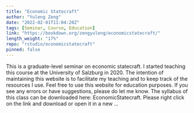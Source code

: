 ```yaml
---
title: "Economic Statecraft"
author: "Yuleng Zeng"
date: "2022-02-01T11:04:20Z"
tags: [Seminar, Course, Education]
link: "https://bookdown.org/zengyuleng/economicstatecraft/"
length_weight: "17%"
repo: "rstudio/economicstatecraft"
pinned: false
---
```


This is a graduate-level seminar on economic statecraft. I started teaching this course at the University of Salzburg in 2020. The intention of maintaining this website is to facilitate my teaching and to keep track of the resources I use. Feel free to use this website for education purposes. If you see any errors or have suggestions, please do let me know. The syllabus of this class can be downloaded here: EconomicStatecraft. Please right click on the link and download or open it in a new ...
